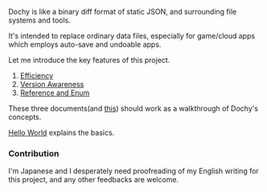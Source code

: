 Dochy is like a binary diff format of static JSON, and surrounding file systems and tools.

It's intended to replace ordinary data files, 
especially for game/cloud apps which employs auto-save 
and undoable apps.

Let me introduce the key features of this project.

1. [Efficiency](src/sample_test/sample_code/efficiency.md)
2. [Version Awareness](src/sample_test/sample_code/version_awareness.md)
3. [Reference and Enum](src/sample_test/sample_code/ref_and_enum.md)

These three documents(and [this](src/sample_test/sample_code/history.md))
should work as a walkthrough of Dochy's concepts. 

[Hello World](dochy_manual/src/a1_hello_world/hello_world.md) 
explains the basics.

### Contribution

I'm Japanese and I desperately need proofreading of my English writing for this project,
and any other feedbacks are welcome.